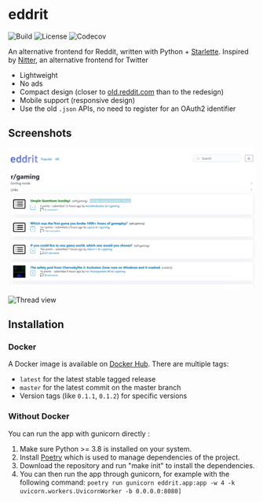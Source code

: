 # eddrit

![Build](https://img.shields.io/github/checks-status/corenting/eddrit/master?label=build) ![License](https://img.shields.io/github/license/corenting/eddrit) ![Codecov](https://img.shields.io/codecov/c/github/corenting/eddrit)

An alternative frontend for Reddit, written with Python + [Starlette](https://www.starlette.io/). Inspired by [Nitter](https://github.com/zedeus/nitter), an alternative frontend for Twitter

- Lightweight
- No ads
- Compact design (closer to [old.reddit.com](https://old.reddit.com) than to the redesign)
- Mobile support (responsive design)
- Use the old `.json` APIs, no need to register for an OAuth2 identifier

## Screenshots

![Subreddit view](https://raw.githubusercontent.com/corenting/eddrit/master/doc/screenshots/subreddit.png)

![Thread view](https://raw.githubusercontent.com/corenting/eddrit/master/doc/screenshots/thread.png)


## Installation

### Docker

A Docker image is available on [Docker Hub](https://hub.docker.com/r/corentingarcia/eddrit).
There are multiple tags:
- `latest` for the latest stable tagged release
- `master` for the latest commit on the master branch
- Version tags (like `0.1.1`, `0.1.2`) for specific versions

### Without Docker

You can run the app with gunicorn directly :
1. Make sure Python >= 3.8 is installed on your system.
2. Install [Poetry](https://python-poetry.org/) which is used to manage dependencies of the project.
3. Download the repository and run "make init" to install the dependencies.
4. You can then run the app through gunicorn, for example with the following command: `poetry run gunicorn eddrit.app:app -w 4 -k uvicorn.workers.UvicornWorker -b 0.0.0.0:8080]`
